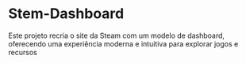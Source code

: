 # Stem-Dashboard
 Este projeto recria o site da Steam com um modelo de dashboard, oferecendo uma experiência moderna e intuitiva para explorar jogos e recursos
